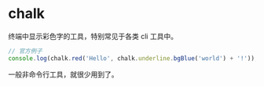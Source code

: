 # chalk

终端中显示彩色字的工具，特别常见于各类 cli 工具中。

```js
// 官方例子
console.log(chalk.red('Hello', chalk.underline.bgBlue('world') + '!'));
```

一般非命令行工具，就很少用到了。
